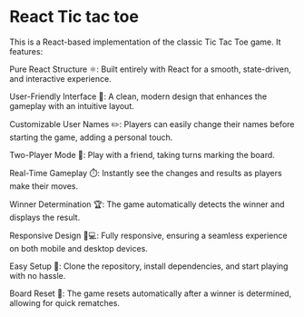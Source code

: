 # React Tic tac toe 

This is a React-based implementation of the classic Tic Tac Toe game. It features:

Pure React Structure ⚛️: Built entirely with React for a smooth, state-driven, and interactive experience.

User-Friendly Interface 🌟: A clean, modern design that enhances the gameplay with an intuitive layout.

Customizable User Names ✏️: Players can easily change their names before starting the game, adding a personal touch.

Two-Player Mode 🤝: Play with a friend, taking turns marking the board.

Real-Time Gameplay ⏱️: Instantly see the changes and results as players make their moves.

Winner Determination 🏆: The game automatically detects the winner and displays the result.

Responsive Design 📱💻: Fully responsive, ensuring a seamless experience on both mobile and desktop devices.

Easy Setup 🚀: Clone the repository, install dependencies, and start playing with no hassle.

Board Reset 🔄: The game resets automatically after a winner is determined, allowing for quick rematches.
